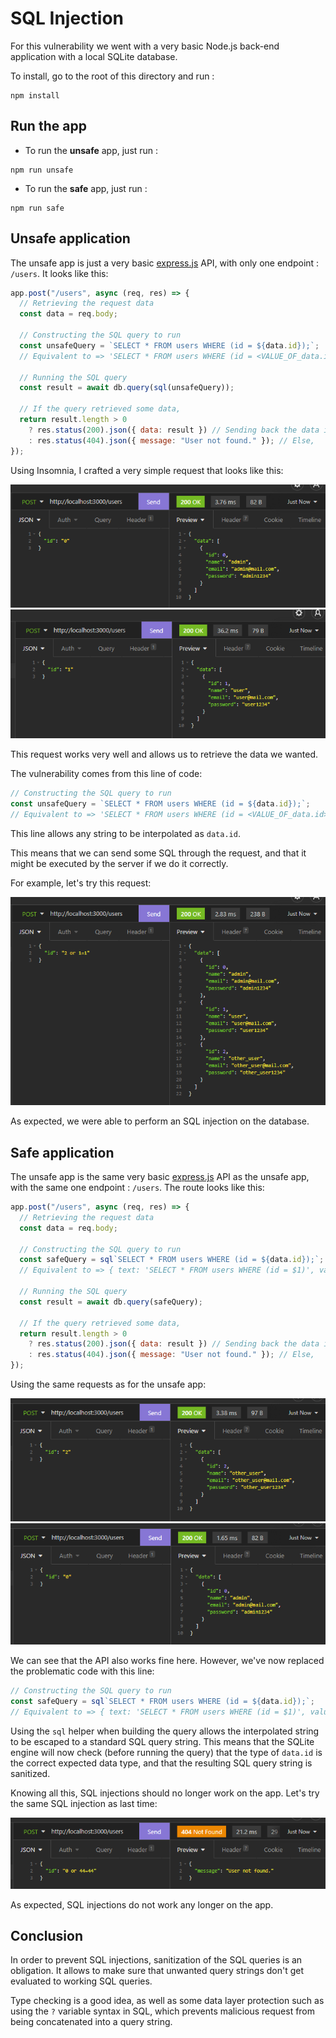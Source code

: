# SQL Injection

For this vulnerability we went with a very basic Node.js back-end application with a local SQLite database.

To install, go to the root of this directory and run :

```shell
npm install
```

## Run the app

- To run the **unsafe** app, just run :

```shell
npm run unsafe
```

- To run the **safe** app, just run :

```shell
npm run safe
```

## Unsafe application

The unsafe app is just a very basic [express.js](https://www.npmjs.com/package/express) API, with only one endpoint : `/users`.
It looks like this:

```js
app.post("/users", async (req, res) => {
  // Retrieving the request data
  const data = req.body;

  // Constructing the SQL query to run
  const unsafeQuery = `SELECT * FROM users WHERE (id = ${data.id});`;
  // Equivalent to => 'SELECT * FROM users WHERE (id = <VALUE_OF_data.id>)'

  // Running the SQL query
  const result = await db.query(sql(unsafeQuery));

  // If the query retrieved some data,
  return result.length > 0
    ? res.status(200).json({ data: result }) // Sending back the data in teh response
    : res.status(404).json({ message: "User not found." }); // Else,
});
```

Using Insomnia, I crafted a very simple request that looks like this:

![Unsafe app - Normal request](./img/unsafe-normal-0.png)
![Unsafe app - Normal request](./img/unsafe-normal-1.png)

This request works very well and allows us to retrieve the data we wanted.

The vulnerability comes from this line of code:

```js
// Constructing the SQL query to run
const unsafeQuery = `SELECT * FROM users WHERE (id = ${data.id});`;
// Equivalent to => 'SELECT * FROM users WHERE (id = <VALUE_OF_data.id>)'
```

This line allows any string to be interpolated as `data.id`.

This means that we can send some SQL through the request, and that it might be executed by the server if we do it correctly.

For example, let's try this request:

![Unsafe app - Malicious request](./img/unsafe-malicious.png)

As expected, we were able to perform an SQL injection on the database.

## Safe application

The unsafe app is the same very basic [express.js](https://www.npmjs.com/package/express) API as the unsafe app, with the same one endpoint : `/users`.
The route looks like this:

```js
app.post("/users", async (req, res) => {
  // Retrieving the request data
  const data = req.body;

  // Constructing the SQL query to run
  const safeQuery = sql`SELECT * FROM users WHERE (id = ${data.id});`;
  // Equivalent to => { text: 'SELECT * FROM users WHERE (id = $1)', values: [data.id] };

  // Running the SQL query
  const result = await db.query(safeQuery);

  // If the query retrieved some data,
  return result.length > 0
    ? res.status(200).json({ data: result }) // Sending back the data in teh response
    : res.status(404).json({ message: "User not found." }); // Else,
});
```

Using the same requests as for the unsafe app:

![Safe app - Normal request](./img/safe-normal-2.png)
![Safe app - Normal request](./img/safe-normal-0.png)

We can see that the API also works fine here. However, we've now replaced the problematic code with this line:

```js
// Constructing the SQL query to run
const safeQuery = sql`SELECT * FROM users WHERE (id = ${data.id});`;
// Equivalent to => { text: 'SELECT * FROM users WHERE (id = $1)', values: [data.id] };
```

Using the `sql` helper when building the query allows the interpolated string to be escaped to a standard SQL query string.
This means that the SQLite engine will now check (before running the query) that the type of `data.id` is the correct expected data type, and that the resulting SQL query string is sanitized.

Knowing all this, SQL injections should no longer work on the app. Let's try the same SQL injection as last time:

![Safe app - Malicious request](./img/safe-malicious.png)

As expected, SQL injections do not work any longer on the app.

## Conclusion

In order to prevent SQL injections, sanitization of the SQL queries is an obligation. It allows to make sure that unwanted query strings don't get evaluated to working SQL queries.

Type checking is a good idea, as well as some data layer protection such as using the `?` variable syntax in SQL, which prevents malicious request from being concatenated into a query string.
